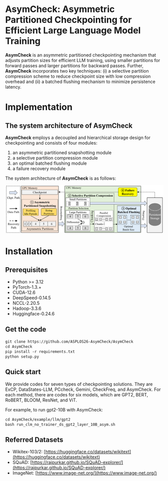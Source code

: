# AsymCheck: Asymmetric Partitioned Checkpointing for Efficient Large Language Model Training

**AsymCheck** is an asymmetric partitioned checkpointing mechanism that adjusts partition sizes for efficient LLM training, using smaller partitions for forward passes and larger partitions for backward passes.
Further, **AsymCheck** incorporates two key techniques: (i) a selective partition compression scheme to reduce checkpoint size with low compression overhead and (ii) a batched flushing mechanism to minimize persistence latency.

# Implementation

## The system architecture of AsymCheck
**AsymCheck** employs a decoupled and hierarchical storage design for checkpointing and consists of four modules:

1. an asymmetric partitioned snapshotting module
2. a selective partition compression module
3. an optimal batched flushing module
4. a failure recovery module


The system architecture of **AsymCheck** is as follows: 

<center class ='img'>
<img src="checkpoint_workflow_.png" width="600px" />
</center>


# Installation

## **Prerequisites**
- Python >= 3.12
- PyTorch-1.3.+
- CUDA-12.6
- DeepSpeed-0.14.5 
- NCCL-2.20.5 
- Hadoop-3.3.6
- Huggingface-0.24.6


## **Get the code**
``` shell
git clone https://github.com/ASPLOS26-AsymCheck/AsymCheck
cd AsymCheck
pip install -r requirements.txt
python setup.py
```

## **Quick start**

We provide codes for seven types of checkpointing solutions. They are ExCP, DataStates-LLM, PCcheck, Gemini, CheckFreq, and AsymCheck. For each method, there are codes for six models, which are GPT2, BERT, RoBERT, BLOOM, ResNet, and ViT.

For example, to run gpt2-10B with AsymCheck:


``` shell
cd AsymCheck/example/llm/gpt2
bash run_clm_no_trainer_ds_gpt2_layer_10B_asym.sh
```


## **Referred Datasets**


- Wikitex-103/2: [https://huggingface.co/datasets/wikitext](https://huggingface.co/datasets/wikitext)
- SQuAD: [https://rajpurkar.github.io/SQuAD-explorer/](https://rajpurkar.github.io/SQuAD-explorer/)
- ImageNet: [https://www.image-net.org/](https://www.image-net.org/)



